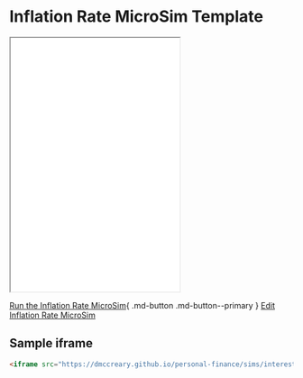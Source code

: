 # Inflation Rate MicroSim Template

<iframe src="main.html" height="450px" scrolling="no"></iframe>

<!--
![Image Name](./image.png){ width="400" }
-->

[Run the Inflation Rate MicroSim](main.html){ .md-button .md-button--primary }
[Edit Inflation Rate MicroSim](https://editor.p5js.org/dmccreary/sketches/H9IYB7r8n)

## Sample iframe

```html
<iframe src="https://dmccreary.github.io/personal-finance/sims/interest-rate/main.html" height="450px" scrolling="no"></iframe>
```
